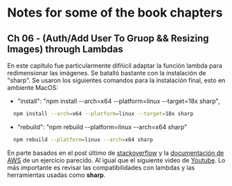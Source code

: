 # Notes for some of the book chapters

## Ch 06 - (Auth/Add User To Gruop && Resizing Images) through Lambdas

En este capítulo fue particularmente difñicil adaptar la función lambda para redimensionar las imágenes. Se batalló bastante con la instalación de "sharp". Se usaron los siguientes comandos para la instalación final, esto en ambiente MacOS:

  - "install": "npm install --arch=x64 --platform=linux --target=18x sharp",
  ```bash
    npm install --arch=x64 --platform=linux --target=18x sharp
  ````
  - "rebuild": "npm rebuild --platform=linux --arch=x64 sharp"
  ```bash
    npm rebuild --platform=linux --arch=x64 sharp
  ```
En parte basados en el post último de [stackoverflow](https://stackoverflow.com/questions/70487565/something-went-wrong-installing-the-sharp-on-aws-lambda) y la [documentación de AWS](https://docs.aws.amazon.com/lambda/latest/dg/with-s3-tutorial.html#with-s3-tutorial-create-function-package) de un ejercicio parecido. Al igual que el siguiente video de [Youtube](https://www.youtube.com/watch?v=QFgJFoS_Hl0).
Lo más importante es revisar las compatibilidades con lambdas y las herramientas usadas como **sharp**.